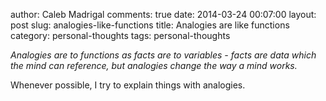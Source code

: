 author: Caleb Madrigal
comments: true
date: 2014-03-24 00:07:00
layout: post
slug: analogies-like-functions
title: Analogies are like functions
category: personal-thoughts
tags: personal-thoughts

*Analogies are to functions as facts are to variables - facts are data which the mind can reference, but analogies change the way a mind works.*

Whenever possible, I try to explain things with analogies.


